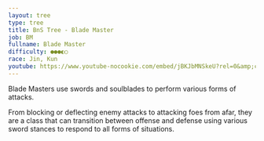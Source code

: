 ```yaml
---
layout: tree
type: tree
title: BnS Tree - Blade Master
job: BM
fullname: Blade Master
difficulty: ●●●◐○
race: Jin, Kun
youtube: https://www.youtube-nocookie.com/embed/jBKJbMNSkeU?rel=0&amp;controls=0&amp;showinfo=0&enablejsapi=1
---
```

Blade Masters use swords and soulblades to perform various forms of attacks.

From blocking or deflecting enemy attacks to attacking foes from afar, they are a class that can transition between offense and defense using various sword stances to respond to all forms of situations. 